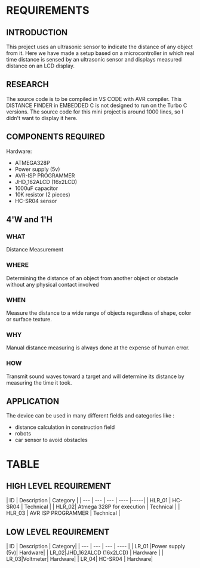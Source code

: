 # REQUIREMENTS

## INTRODUCTION
This project uses an ultrasonic sensor to indicate the distance of any object from it. Here we have made a setup based on a microcontroller in which real time distance is sensed by an ultrasonic sensor and displays measured distance on an LCD display.

## RESEARCH
The source code is to be compiled in VS CODE with AVR compiler. This DISTANCE FINDER in EMBEDDED C is not designed to run on the Turbo C versions. The source code for this mini project is around 1000 lines, so I didn't want to display it here.

## COMPONENTS REQUIRED
Hardware:
* ATMEGA328P
* Power supply (5v)
* AVR-ISP PROGRAMMER
* JHD_162ALCD (16x2LCD)
* 1000uF capacitor
* 10K resistor (2 pieces)
* HC-SR04 sensor

## 4'W and 1'H

### WHAT
Distance Measurement

### WHERE
Determining the distance of an object from another object or obstacle without any physical contact involved 

### WHEN
Measure the distance to a wide range of objects regardless of shape, color or surface texture.

### WHY
Manual distance measuring is always done at the expense of human error.

### HOW
Transmit sound waves toward a target and will determine its distance by measuring the time it took.

## APPLICATION
The device can be used in many different fields and categories like :
* distance calculation in construction field
* robots 
* car sensor to avoid obstacles

# TABLE
## HIGH LEVEL REQUIREMENT

| ID | Description | Category |
| --- | --- | --- | ---- |-----|
| HLR_01 | HC-SR04 | Technical |
| HLR_02| Atmega 328P for execution | Technical |
| HLR_03 | AVR ISP PROGRAMMER | Technical |

## LOW LEVEL REQUIREMENT

| ID | Description | Category|
| --- | --- | --- | ---- |
| LR_01 |Power supply (5v)| Hardware|
| LR_02|JHD_162ALCD (16x2LCD) | Hardware |
| LR_03|Voltmeter| Hardware|
| LR_04| HC-SR04 | Hardware|
